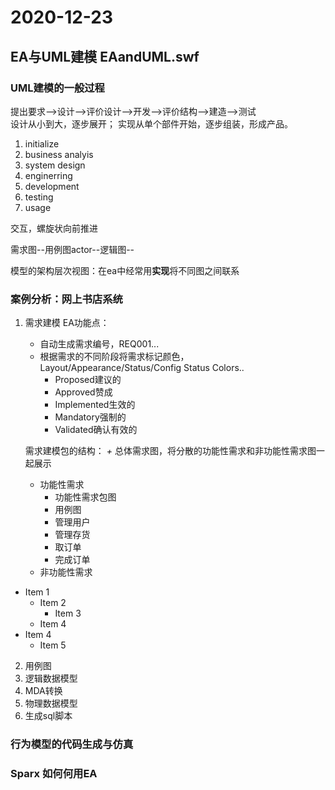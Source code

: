 # 2020-12-23

## EA与UML建模 EAandUML.swf

### UML建模的一般过程

提出要求-->设计-->评价设计-->开发-->评价结构-->建造-->测试  
设计从小到大，逐步展开； 实现从单个部件开始，逐步组装，形成产品。  

1. initialize
2. business analyis
3. system design
4. enginerring
5. development
6. testing
7. usage

交互，螺旋状向前推进  

需求图--用例图actor--逻辑图--

模型的架构层次视图：在ea中经常用**实现**将不同图之间联系  

### 案例分析：网上书店系统

1. 需求建模
    EA功能点：  
    * 自动生成需求编号，REQ001...
    * 根据需求的不同阶段将需求标记颜色，Layout/Appearance/Status/Config Status Colors..
      + Proposed建议的
      + Approved赞成
      + Implemented生效的
      + Mandatory强制的
      + Validated确认有效的

    需求建模包的结构：
    *+* 总体需求图，将分散的功能性需求和非功能性需求图一起展示
    + 功能性需求
        + 功能性需求包图
        + 用例图
        + 管理用户
        + 管理存货
        + 取订单
        + 完成订单
    + 非功能性需求

* Item 1
  + Item 2
    - Item 3
  + Item 4
* Item 4
  + Item 5

2. 用例图
3. 逻辑数据模型
4. MDA转换
5. 物理数据模型
6. 生成sql脚本

### 行为模型的代码生成与仿真

### Sparx 如何何用EA
